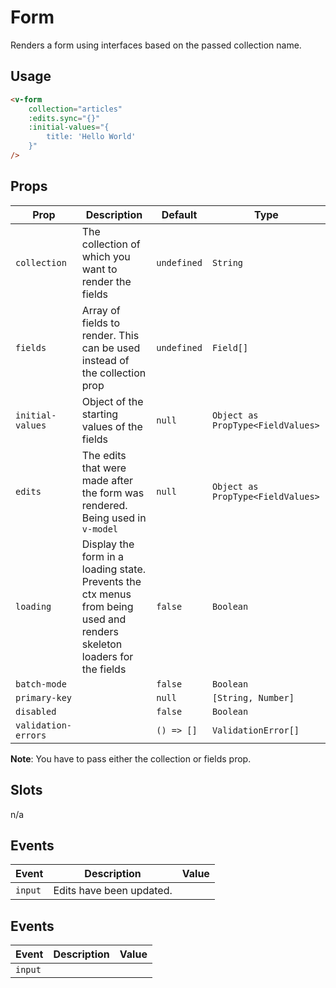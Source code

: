 # Form

Renders a form using interfaces based on the passed collection name.

## Usage

```html
<v-form
	collection="articles"
	:edits.sync="{}"
	:initial-values="{
		title: 'Hello World'
	}"
/>
```

## Props

| Prop                | Description                                                                                                             | Default     | Type                              |
| ------------------- | ----------------------------------------------------------------------------------------------------------------------- | ----------- | --------------------------------- |
| `collection`        | The collection of which you want to render the fields                                                                   | `undefined` | `String`                          |
| `fields`            | Array of fields to render. This can be used instead of the collection prop                                              | `undefined` | `Field[]`                         |
| `initial-values`    | Object of the starting values of the fields                                                                             | `null`      | `Object as PropType<FieldValues>` |
| `edits`             | The edits that were made after the form was rendered. Being used in `v-model`                                           | `null`      | `Object as PropType<FieldValues>` |
| `loading`           | Display the form in a loading state. Prevents the ctx menus from being used and renders skeleton loaders for the fields | `false`     | `Boolean`                         |
| `batch-mode`        |                                                                                                                         | `false`     | `Boolean`                         |
| `primary-key`       |                                                                                                                         | `null`      | `[String, Number]`                |
| `disabled`          |                                                                                                                         | `false`     | `Boolean`                         |
| `validation-errors` |                                                                                                                         | `() => []`  | `ValidationError[]`               |

**Note**: You have to pass either the collection or fields prop.

## Slots

n/a

## Events

| Event   | Description              | Value |
| ------- | ------------------------ | ----- |
| `input` | Edits have been updated. |       |

## Events

| Event   | Description | Value |
| ------- | ----------- | ----- |
| `input` |             |       |
